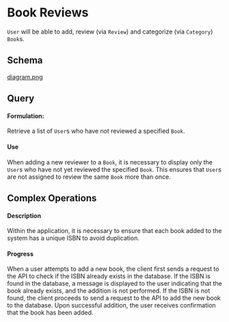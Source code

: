 # Book Reviews
`User` will be able to add, review (via `Review`) and categorize (via `Category`) `Book`s.

## Schema
[diagram.png](url)

## Query
#### Formulation:
Retrieve a list of `User`s who have not reviewed a specified `Book`.

#### Use
When adding a new reviewer to a `Book`, it is necessary to display only the `User`s who have not yet reviewed the specified `Book`. This ensures that `User`s are not assigned to review the same `Book` more than once.

## Complex Operations
#### Description
Within the application, it is necessary to ensure that each book added to the system has a unique ISBN to avoid duplication.

#### Progress
When a user attempts to add a new book, the client first sends a request to the API to check if the ISBN already exists in the database. If the ISBN is found in the database, a message is displayed to the user indicating that the book already exists, and the addition is not performed. If the ISBN is not found, the client proceeds to send a request to the API to add the new book to the database. Upon successful addition, the user receives confirmation that the book has been added.